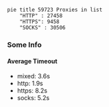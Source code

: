 
```mermaid
pie title 59723 Proxies in list
    "HTTP" : 27458
    "HTTPS": 9458
    "SOCKS" : 30506
```

### Some Info
#### Average Timeout

- mixed: 3.6s
- http: 1.9s
- https: 8.2s
- socks: 5.2s
